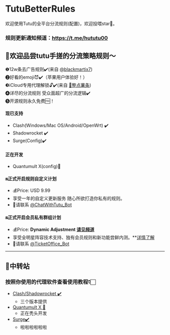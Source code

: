 # TutuBetterRules
欢迎使用Tutu的全平台分流规则(配置)，欢迎投喂star🌟。  
### 规则更新通知频道：https://t.me/hututu00



## 🫧欢迎品尝tutu手搓的分流策略规则～

❶12w条去广告规则✔️(来自  [@blackmartix7](https://github.com/blackmatrix7))  
❷好看的emoji😈✔️（苹果用户体验好！）  
❸iCloud专用代理解锁🔓✔️(来自 [🍟整点薯条](https://github.com/VirgilClyne/iRingo))  
❹详尽的分流规则 受众面超广的分流逻辑✔️   
❺开源规则永久免费🆓！  

#### 现已支持
   * Clash(Windows/Mac OS/Android/OpenWrt) ✔️  
   * Shadowrocket ✔️
   * Surge(Config)✔️ 

####  正在开发
   * Quantumult X(config)🚧


#### 🔛正式开启规则自定义计划
   * 💰Price: USD 9.99
   * 享受一年的自定义更新服务 随心所欲打造你私有的规则。
   * 🎉请联系 [@ChatWithTutu_Bot](https://t.me/ChatWithTutu_Bot)

#### 🔛正式开启会员私有群组计划
   * 💰Price: **Dynamic Adjustment [请见频道](https://t.me/hututu00/212)**
   * 享受全明星阵容技术支持、独有会员规则和新功能尝鲜内测。**[详情了解](https://t.me/hututu00/212)
   * 🎉请联系 [@TicketOffice_Bot](https://t.me/TicketOffice_Bot)
---


## 🚏中转站
### 按照你使用的代理软件查看使用教程👇🏻
*  [Clash/Shadowrocket ✔️](https://github.com/bunizao/TutuBetterRules/blob/tutu/Clash/README.md)
   * 三个版本提供 
*  [Quantumult X 🚧](https://github.com/bunizao/TutuBetterRules/blob/tutu/QuantumultX/README.md)
   * 正在秃头开发  
*  [Surge✔️](https://github.com/bunizao/TutuBetterRules/blob/tutu/Surge/Surge.conf)
   * 啦啦啦啦啦啦

